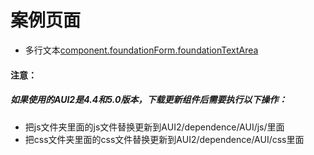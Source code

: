 # 案例页面 
 - 多行文本[component.foundationForm.foundationTextArea](https://pc.awebide.com/#/textarea/Demo/Foundation/textarea?title=%E5%A4%9A%E8%A1%8C%E6%96%87%E6%9C%AC%E6%A1%86&pageId=textarea)
 
#### 注意：
##### 如果使用的AUI2是4.4和5.0版本，下载更新组件后需要执行以下操作：
- 把js文件夹里面的js文件替换更新到AUI2/dependence/AUI/js/里面
- 把css文件夹里面的css文件替换更新到AUI2/dependence/AUI/css里面